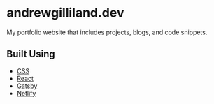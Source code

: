# andrewgilliland.dev

My portfolio website that includes projects, blogs, and code snippets. 

## Built Using

- [CSS](https://developer.mozilla.org/en-US/docs/Web/CSS)
- [React](https://reactjs.org/)
- [Gatsby](https://www.gatsbyjs.com/)
- [Netlify](https://www.netlify.com/)
